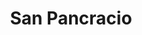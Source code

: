 ---
title: "San Pancracio"
url: /montevideo/san-pancracio-doctor-martin-c-martinez/
shop: comodidad
---